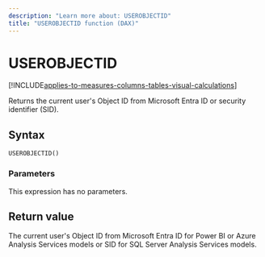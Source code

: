 ```yaml
---
description: "Learn more about: USEROBJECTID"
title: "USEROBJECTID function (DAX)"
---
```

# USEROBJECTID

[!INCLUDE[applies-to-measures-columns-tables-visual-calculations](includes/applies-to-measures-columns-tables-visual-calculations.md)]

Returns the current user's Object ID from Microsoft Entra ID or security identifier (SID).

## Syntax

```dax
USEROBJECTID()
```

### Parameters

This expression has no parameters.

## Return value

The current user's Object ID from Microsoft Entra ID for Power BI or Azure Analysis Services models or SID for SQL Server Analysis Services models.

